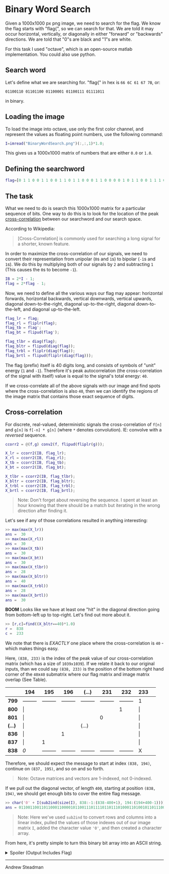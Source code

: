 # Binary Word Search

Given a 1000x1000 px png image, we need to search for the flag. We know the flag starts with "flag{", so we can search for that. We are told it may occur horizontal, vertically, or diagonally in either "forward" or "backwards" directions. We are told that "0"s are black and "1"s are white.

For this task I used "octave", which is an open-source matlab implementation. You could also use python.

## Search word

Let's define what we are searching for. "flag{" in hex is `66 6C 61 67 7B`, or:

```
01100110 01101100 01100001 01100111 01111011
```

in binary.

## Loading the image

To load the image into octave, use only the first color channel, and represent the values as floating point numbers, use the following command:

```matlab
I=imread("BinaryWordSearch.png")(:,:,1)*1.0;
```

This gives us a 1000x1000 matrix of numbers that are either `0.0` or `1.0`.

## Defining the searchword

```matlab
flag=[0 1 1 0 0 1 1 0 0 1 1 0 1 1 0 0 0 1 1 0 0 0 0 1 0 1 1 0 0 1 1 1 0 1 1 1 1 0 1 1];
```

## The task

What we need to do is search this 1000x1000 matrix for a particular sequence of bits. One way to do this is to look for the location of the peak [cross-correlation](https://en.wikipedia.org/wiki/Cross-correlation) between our searchword and our search space.

According to Wikipedia:
> [Cross-Correlation] is commonly used for searching a long signal for a shorter, known feature.


In order to maximize the cross-correlation of our signals, we need to convert their representation from unipolar (`0`s and `1`s) to bipolar (`-1`s and `1`s). We do this by multiplying both of our signals by `2` and subtracting `1` (This causes the `0`s to become `-1`).

```matlab
IB = 2*I - 1;
flag = 2*flag - 1;
```

Now, we need to define all the various ways our flag may appear: horizontal forwards, horizontal backwards, vertical downwards, vertical upwards, diagonal down-to-the-right, diagonal up-to-the-right, diagonal down-to-the-left, and diagonal up-to-the-left.

```matlab
flag_lr = flag;
flag_rl = fliplr(flag);
flag_tb = flag';
flag_bt = flipud(flag');

flag_tlbr = diag(flag);
flag_bltr = flipud(diag(flag));
flag_trbl = fliplr(diag(flag));
flag_brtl = flipud(fliplr(diag(flag)));
```

The flag (prefix) itself is 40 digits long, and consists of symbols of "unit" energy (`1` and `-1`). Therefore it's peak autocorrelation (the cross-correlation of the signal with itself) value is equal to the signal's total energy: `40`.

If we cross-correlate all of the above signals with our image and find spots where the cross-correlation is also `40`, then we can identify the regions of the image matrix that contains those exact sequence of digits.

## Cross-correlation

For discrete, real-valued, deterministic signals the cross-correlation of `f[n]` and `g[n]` is `f[-n] * g[n]` (where `*` denotes convolution). IE: convolve with a *reversed* sequence.

```matlab
ccorr2 = @(f,g) conv2(f, flipud(fliplr(g)));

X_lr = ccorr2(IB, flag_lr);
X_rl = ccorr2(IB, flag_rl);
X_tb = ccorr2(IB, flag_tb);
X_bt = ccorr2(IB, flag_bt);

X_tlbr = ccorr2(IB, flag_tlbr);
X_bltr = ccorr2(IB, flag_bltr);
X_trbl = ccorr2(IB, flag_trbl);
X_brtl = ccorr2(IB, flag_brtl);
```

> Note: Don't forget about reversing the sequence. I spent at least an hour knowing that there should be a match but iterating in the wrong direction after finding it.

Let's see if any of those correlations resulted in anything interesting:

```matlab
>> max(max(X_lr))
ans =  30
>> max(max(X_rl))
ans =  30
>> max(max(X_tb))
ans =  30
>> max(max(X_bt))
ans =  30
>> max(max(X_tlbr))
ans =  28
>> max(max(X_bltr))
ans =  40
>> max(max(X_trbl))
ans =  28
>> max(max(X_brtl))
ans =  30
```

**BOOM** Looks like we have at least one "hit" in the diagonal direction going from bottom-left up to top-right. Let's find out more about it.

```matlab
>> [r,c]=find((X_bltr==40)*1.0)
r =  838
c =  233
```

We note that there is *EXACTLY* one place where the cross-correlation is `40` - which makes things easy.

Here, `(838, 233)` is the index of the peak value of our cross-correlation matrix (which has a size of `1039x1039`). If we relate it back to our original inputs, than we could say `(838, 233)` is the position of the bottom right hand corner of the `40`x`40` submatrix where our flag matrix and image matrix overlap (See Table).

|       	    | 194 	| 195	| 196 	| (...) 	| 231 	| 232 	| 233	|   	|
|-------	    |-----	|-----	|-----	|-------	|-----	|-----	|-----	|---	|
| **799**   	|⸻  |⸻  | ⸻ | ⸻     |⸻  |⸻  | 1   	|   	|
| **800**   	| \|  	|     	|     	|       	|     	| 1   	| \|  	|   	|
| **801**   	| \|  	|     	|     	|       	| 0   	|     	| \|  	|   	|
| **(...)** 	| \|  	|     	|     	| (...) 	|     	|     	| \|  	|   	|
| **836**   	| \|  	|     	| 1   	|       	|     	|     	| \|  	|   	|
| **837**   	| \|  	| 1   	|     	|       	|     	|     	| \|  	|   	|
| **838**   	| *0*   	|⸻  |⸻  |⸻  |⸻  |⸻  | X   	|   	|


Therefore, we should expect the message to start at index `(838, 194)`, continue on `(837, 195)`, and so on and so forth.

> Note: Octave matrices and vectors are 1-indexed, not 0-indexed.

If we pull out the diagonal vector, of length `400`, starting at position `(838, 194)`, we should get enough bits to cover the entire flag message.

```matlab
>> char('0' + I(sub2ind(size(I), 838:-1:(838-400+1), 194:(194+400-1))))
ans = 0110011001101100011000010110011101111011011101000110100101101110011110010111010101110010011011000010111001100011011011110110110100101111011110010011100101100110011100110110101101111001011010000011011001111101111000001011011101000101010101110011100101000110011010011111011110001101011000110110101000000100111110011001010101111010001110010000011010011011001000000101000000001111011010110001011101101010
```

> Note: Here we've used `sub2ind` to convert rows and columns into a linear index, pulled the values of those indexes out of our image matrix `I`, added the character value `'0'`, and then created a character array.

From here, it's pretty simple to turn this binary bit array into an ASCII string.

<details><summary>Spoiler (Output Includes Flag)</summary>
<p>

```
flag{tinyurl.com/y9fskyh6}(...)
```

</p>
</details>

---

Andrew Steadman